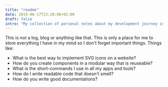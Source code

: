 ```yaml
---
title: "readme"
date: 2019-06-17T23:20:06+02:00
draft: false
intro: "My collection of personal notes about my development journey in code and life; mostly in code."
---
```


This is not a log, blog or anything like that. This is only a place for me to store everything I have in my mind so I don't forget important things. Things like:

* What is the best way to implement SVG icons on a website?
* How do you create components in a modular way that is reuseable?
* What is the short-commands I use in all my apps and tools?
* How do I write readable code that doesn't smell?
* How do you write good documentations?